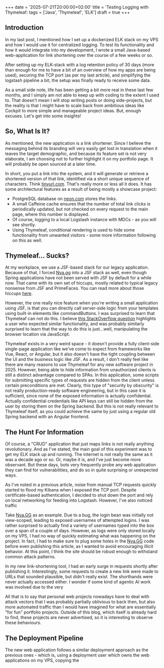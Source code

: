 +++
date = '2025-07-21T20:00:00+02:00'
title = 'Testing Logging with Thymeleaf: 
tags = ['Java', 'Thymeleaf', 'ELK']
draft = true
+++

## Introduction
In my last post, I mentioned how I set up a dockerized ELK stack on my VPS and how I would use it for centralized logging. To test its functionality and how it would integrate into my development, I wrote a small Java-based web-application for link shortening over the course of a few weeks or so. 

After setting up my ELK-stack with a log retention policy of 30 days (more than enough for me to have a bit of an overview of how my apps are being used), securing the TCP port (as per my last article), and simplifying the logstash pipeline a bit, the setup was finally ready to receive some data.

As a small side note, life has been getting a bit more real in these last few months, and I simply am not able to keep up with coding to the extent I used to. That doesn't mean I will stop writing posts or doing side-projects, but the reality is that I might have to scale back from ambitious ideas like Cockpit to more simple and manageable project ideas. But, enough excuses. Let's get into some insights!

## So, What Is It?
As mentioned, the new application is a link shortener. Since I believe the messaging behind its branding will very easily get lost in translation when it leaves the target demographic, and because its feature set is not very elaborate, I am choosing not to further highlight it on my portfolio page. It will probably be open sourced at a later time.


In short, you put a link into the system, and it will generate or retrieve a shortened version of that link, identified via a short unique sequence of characters. Think [tinyurl.com](https://tinyurl.com/). That's really more or less all it does. It has some architectural features as a result of being mostly a showcase project:

- PostgreSQL database on [neon.com](https://neon.com) stores the links.
- A small Caffeine cache ensures that the number of total link clicks is periodically updated, but not checked on every request to the main page, where this number is displayed. 
- Of course, logging to a local Logstash instance with MDCs - as you will see shortly.
- Using Thymeleaf, conditional rendering is used to hide some functionality from unwanted visitors - some more information following on this as well.


## Thymeleaf... Sucks?
At my workplace, we use a JSF-based stack for our legacy application. Because of that, I forced [Nya.gg](https://nya.gg) into a JSF stack as well, even though Spring applications have not been served with JSF by default for a while now. That came with its own set of hiccups, mostly related to typical legacy nonsense from JSF and PrimeFaces. You can read more about those hiccups [here](https://vanilla.sh/posts/nyagg-imagehosting/).

However, the one really nice feature when you're writing a small application using JSF, is that you can directly call server-side logic from your templates using built-in elements like commandButtons. I was surprised to learn that Thymeleaf can not do this. I believe [this StackOverflow question](https://stackoverflow.com/questions/58070607/how-to-set-a-button-onclick-event-and-link-to-thymeleaf-controller) highlights a user who expected similar functionality, and was probably similarly surprised to learn that the way to do this is just...well, manipulating the browser location via JavaScript.

Thymeleaf exists in a very weird space - it doesn't provide a fully client-side single-page application like we've come to expect from frameworks like Vue, React, or Angular, but it also doesn't have the tight coupling between the UI and the business logic like JSF. As a result, I don't really feel like there are many reasons to use Thymeleaf for any new software project in 2025. However, being able to hide information from unauthorized clients is still a distinct advantage compared to SPAs. In this application, some scripts for submitting specific types of requests are hidden from the client unless certain preconditions are met. Clearly, this type of "security by obscurity" is not really production-ready software engineering, but in this case it is sufficient, since none of the exposed information is actually confidential. Actually confidential credentials like API keys can still be hidden from the user by storing them on the Spring backend. But this is not really relevant to Thymeleaf itself, as you could achieve the same by just using a regular old Spring backend with an Angular frontend.

## The Hunt For Information
Of course, a "CRUD" application that just maps links is not really anything revolutionary. And as I've stated, the main goal of this experiment was to get my ELK stack up and running. The internet is not really the same as it was a decade ago or so. Or, maybe it is, and I've just become more observant. But these days, bots very frequently probe any web application they can find for vulnerabilities, and do so in quite surprising or unexpected ways.

As I've noted in a previous article, noise from manual TCP requests quickly started to flood my Kibana when I exposed the TCP port. Despite certificate-based authentication, I decided to shut down the port and rely on local networking for feeding into Logstash. However, I've also noticed traffic 

Take [Nya.GG](https://nya.gg) as an example. Due to a bug, the login bean was initially not view-scoped, leading to exposed usernames of attempted logins. I was rather surprised to actually find a variety of usernames typed into the box over a span of a couple of days. However, as logs were only stored locally on my VPS, I had no way of quickly estimating what was happening on the project. In fact, I had to make sure to plug some holes in the [Nya.GG](https://nya.gg) code before even publishing this article, as I wanted to avoid encouraging illicit behavior. At this point, I think the site should be robust enough to withstand common attack patterns.

In my new link-shortening tool, I had an early surge in requests shortly after publishing it. Interestingly, some requests to create a new link were made to URLs that sounded plausible, but didn't really exist. The shorthands were never actually accessed either. I wonder if some kind of agentic AI work was involved due to the very 

All that is to say that personal web projects nowadays have to deal with attack vectors that I was probably partially oblivious to back then, but also more automated traffic than I would have imagined for what are essentially "for fun" portfolio projects. Outside of this blog, which itself is already hard to find, these projects are never advertised, so it is interesting to observe these behaviours. 

## The Deployment Pipeline
The new web application follows a similar deployment approach as the previous ones - which is, using a deployment user which owns the web applications on my VPS, copying the 